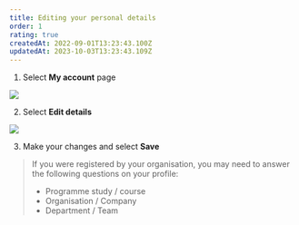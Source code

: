 ```yaml
---
title: Editing your personal details
order: 1
rating: true
createdAt: 2022-09-01T13:23:43.100Z
updatedAt: 2023-10-03T13:23:43.109Z
---
```

1. Select **My account** page

![](/img/editing-profile_1.png)

2. Select **Edit details**

![](/img/editing-profile_2.png)

3. Make your changes and select **Save**

> If you were registered by your organisation, you may need to answer the following questions on your profile:
>
> * Programme study / course
> * Organisation / Company
> * Department / Team